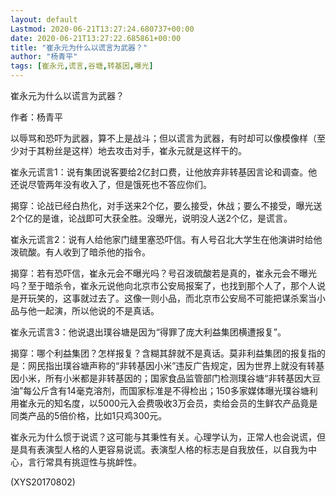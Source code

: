 ```yaml
---
layout: default
Lastmod: 2020-06-21T13:27:24.680737+00:00
date: 2020-06-21T13:27:22.685861+00:00
title: "崔永元为什么以谎言为武器？"
author: "杨青平"
tags: [崔永元,谎言,谷塘,转基因,曝光]
---
```


崔永元为什么以谎言为武器？

作者：杨青平

以辱骂和恐吓为武器，算不上是战斗；但以谎言为武器，有时却可以像模像样（至少对于其粉丝是这样）地去攻击对手，崔永元就是这样干的。

崔永元谎言1：说有集团说客要给2亿封口费，让他放弃非转基因言论和调查。他还说尽管两年没有收入了，但是饿死也不答应你们。

揭穿：论战已经白热化，对手送来2个亿，要么接受，休战；要么不接受，曝光送2个亿的是谁，论战即可大获全胜。没曝光，说明没人送2个亿，是谎言。

崔永元谎言2：说有人给他家门缝里塞恐吓信。有人号召北大学生在他演讲时给他泼硫酸。有人收到了暗杀他的指令。

揭穿：若有恐吓信，崔永元会不曝光吗？号召泼硫酸若是真的，崔永元会不曝光吗？至于暗杀令，崔永元说他向北京市公安局报案了，也找到那个人了，那个人说是开玩笑的，这事就过去了。这像一则小品，而北京市公安局不可能把谋杀案当小品与他一起演，所以他说的不是真话。

崔永元谎言3：他说退出璞谷塘是因为“得罪了庞大利益集团横遭报复”。

揭穿：哪个利益集团？怎样报复？含糊其辞就不是真话。莫非利益集团的报复指的是：网民指出璞谷塘声称的“非转基因小米”违反广告规定，因为世界上就没有转基因小米，所有小米都是非转基因的；国家食品监管部门检测璞谷塘“非转基因大豆油”每公斤含有14毫克溶剂，而国家标准是不得检出；150多家媒体曝光璞谷塘利用崔永元的知名度，以5000元入会费吸收3万会员，卖给会员的生鲜农产品竟是同类产品的5倍价格，比如1只鸡300元。

崔永元为什么惯于说谎？这可能与其秉性有关。心理学认为，正常人也会说谎，但是具有表演型人格的人更容易说谎。表演型人格的标志是自我放任，以自我为中心，言行常具有挑逗性与挑衅性。

(XYS20170802)

